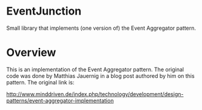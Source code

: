 # EventJunction
Small library that implements (one version of) the Event Aggregator pattern.

# Overview
This is an implementation of the Event Aggregator pattern. The original code was done by Matthias Jauernig in a blog post authored by him on this pattern. The original link is:

http://www.minddriven.de/index.php/technology/development/design-patterns/event-aggregator-implementation


